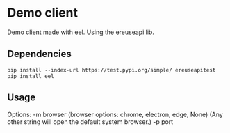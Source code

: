 # Demo client

Demo client made with eel. Using the ereuseapi lib.

## Dependencies

```
pip install --index-url https://test.pypi.org/simple/ ereuseapitest
pip install eel
```

## Usage
Options:
 -m browser (browser options: chrome, electron, edge, None) (Any other string will open the default system browser.)
 -p port